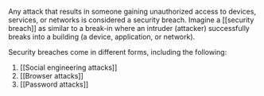 Any attack that results in someone gaining unauthorized access to devices, services, or networks is considered a security breach. Imagine a [[security breach]] as similar to a break-in where an intruder (attacker) successfully breaks into a building (a device, application, or network).

Security breaches come in different forms, including the following:
1. [[Social engineering attacks]]
2. [[Browser attacks]]
3. [[Password attacks]]